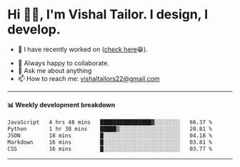 # Hi 👋🏻, I'm Vishal Tailor. I design, I develop.

- 🔭 I have recently worked on ([check here](https://vishaltailor.com)😁).
<!-- - 🎦 Currently watching: JavaScript: The Hard Parts By Will Sentance. -->
- 👯 Always happy to collaborate.
- 💬 Ask me about anything
- 📫 How to reach me: <a href="mailto:vishaltailors22@gmail.com">vishaltailors22@gmail.com</a>

<hr /> 
<h4>📊 Weekly development breakdown</h4>
<!--START_SECTION:waka-->

```txt
JavaScript   4 hrs 48 mins   ████████████████▓░░░░░░░░   66.37 %
Python       1 hr 30 mins    █████▒░░░░░░░░░░░░░░░░░░░   20.81 %
JSON         18 mins         █░░░░░░░░░░░░░░░░░░░░░░░░   04.18 %
Markdown     16 mins         █░░░░░░░░░░░░░░░░░░░░░░░░   03.81 %
CSS          16 mins         █░░░░░░░░░░░░░░░░░░░░░░░░   03.77 %
```

<!--END_SECTION:waka-->
<hr /> 

<!-- ![](./profile-3d-contrib/profile-green-animate.svg) -->
